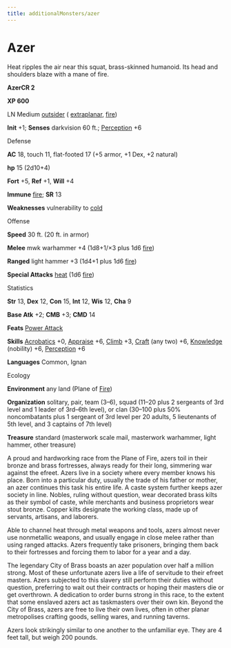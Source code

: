 ```yaml
---
title: additionalMonsters/azer
---
```

# Azer

Heat ripples the air near this squat, brass-skinned humanoid. Its head and shoulders blaze with a mane of fire.

**AzerCR 2**

**XP 600**

LN Medium [outsider](monsters/creatureTypes#_outsider) ( [extraplanar](monsters/creatureTypes#_extraplanar-subtype), [fire](monsters/creatureTypes#_fire-subtype))

**Init** +1; **Senses** darkvision 60 ft.; [Perception](additionalMonsters/../skills/perception#_perception) +6

Defense

**AC** 18, touch 11, flat-footed 17 (+5 armor, +1 Dex, +2 natural)

**hp** 15 (2d10+4)

**Fort** +5, **Ref** +1, **Will** +4

**Immune** [fire](monsters/creatureTypes#_fire-subtype); **SR** 13

**Weaknesses** vulnerability to [cold](monsters/creatureTypes#_cold-subtype)

Offense

**Speed** 30 ft. (20 ft. in armor)

**Melee** mwk warhammer +4 (1d8+1/×3 plus 1d6 [fire](monsters/creatureTypes#_fire-subtype))

**Ranged** light hammer +3 (1d4+1 plus 1d6 [fire](monsters/creatureTypes#_fire-subtype))

**Special Attacks** [heat](monsters/universalMonsterRules#_heat) (1d6 [fire](monsters/creatureTypes#_fire-subtype))

Statistics

**Str** 13, **Dex** 12, **Con** 15, **Int** 12, **Wis** 12, **Cha** 9

**Base Atk** +2; **CMB** +3; **CMD** 14

**Feats** [Power Attack](additionalMonsters/../feats#_power-attack)

**Skills** [Acrobatics](additionalMonsters/../skills/acrobatics#_acrobatics) +0, [Appraise](additionalMonsters/../skills/appraise#_appraise) +6, [Climb](additionalMonsters/../skills/climb#_climb) +3, [Craft](additionalMonsters/../skills/craft#_craft) (any two) +6, [Knowledge](additionalMonsters/../skills/knowledge#_knowledge) (nobility) +6, [Perception](additionalMonsters/../skills/perception#_perception) +6

**Languages** Common, Ignan

Ecology

**Environment** any land (Plane of [Fire](monsters/creatureTypes#_fire-subtype))

**Organization** solitary, pair, team (3–6), squad (11–20 plus 2 sergeants of 3rd level and 1 leader of 3rd–6th level), or clan (30–100 plus 50% noncombatants plus 1 sergeant of 3rd level per 20 adults, 5 lieutenants of 5th level, and 3 captains of 7th level)

**Treasure** standard (masterwork scale mail, masterwork warhammer, light hammer, other treasure)

A proud and hardworking race from the Plane of Fire, azers toil in their bronze and brass fortresses, always ready for their long, simmering war against the efreet. Azers live in a society where every member knows his place. Born into a particular duty, usually the trade of his father or mother, an azer continues this task his entire life. A caste system further keeps azer society in line. Nobles, ruling without question, wear decorated brass kilts as their symbol of caste, while merchants and business proprietors wear stout bronze. Copper kilts designate the working class, made up of servants, artisans, and laborers.

Able to channel heat through metal weapons and tools, azers almost never use nonmetallic weapons, and usually engage in close melee rather than using ranged attacks. Azers frequently take prisoners, bringing them back to their fortresses and forcing them to labor for a year and a day.

The legendary City of Brass boasts an azer population over half a million strong. Most of these unfortunate azers live a life of servitude to their efreet masters. Azers subjected to this slavery still perform their duties without question, preferring to wait out their contracts or hoping their masters die or get overthrown. A dedication to order burns strong in this race, to the extent that some enslaved azers act as taskmasters over their own kin. Beyond the City of Brass, azers are free to live their own lives, often in other planar metropolises crafting goods, selling wares, and running taverns.

Azers look strikingly similar to one another to the unfamiliar eye. They are 4 feet tall, but weigh 200 pounds.

